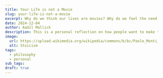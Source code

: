 ```yaml
---
title: Your Life is not a Movie
slug: your-life-is-not-a-movie
excerpt: Why do we think our lives are movies? Why do we feel the need to attach ourselves to the big screen and live like the stars?
date: 2024-12-04
author: Aadil Mallick
description: This is a personal reflection on how people want to make their lives seem like movies.
image:
  url: https://upload.wikimedia.org/wikipedia/commons/b/bc/Paolo_Monti_-_Servizio_fotografico_%28Napoli%2C_1969%29_-_BEIC_6353768.jpg
  alt: Stoicism
tags:
  - philosophy
  - personal
sub_tags: 
draft: true
---
```

